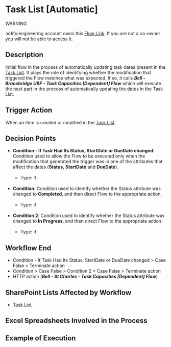 # Task List [Automatic]

<div class="warning">
<p class="admonition-title">WARNING</p>
<p>notify.engineering account owns this <a href="https://make.powerautomate.com/environments/Default-a5273f41-687e-4e5e-9fba-18c6ce465b41/flows/shared/193e769a-ba57-4ef8-9c9a-925a8ecc454c/details" target="_blank">Flow Link</a>. If you are not a co-owner you will not be able to access it.</p>
</div>

## Description
Initial flow in the process of automatically updating task dates present in the <a href="https://vistacaretech.sharepoint.com/sites/engineering/Bell/BracebridgeUBF/Lists/Task%20List/1000%20Tasks.aspx" target="_blank">Task List</a>. It plays the role of identifying whether the modification that triggered the Flow matches what was expected. If so, it calls ***Bell - Bracebridge UBF - Task Capacities [Dependent] Flow*** which will execute the next part in the process of automatically updating the dates in the Task List.

## Trigger Action
When an item is created or modified in the <a href="https://vistacaretech.sharepoint.com/sites/engineering/Bell/BracebridgeUBF/Lists/Task%20List/1000%20Tasks.aspx" target="_blank">Task List</a>.

## Decision Points
* **Condition - If Task Had Its Status, StartDate or DueDate changed**: Condition used to allow the Flow to be executed only when the modification that generated the trigger was in one of the attributes that affect the dates (**Status**, **StartDate** and **DueDate**).
<br></br>
    * Type: if
<br></br>
* **Condition**: Condition used to identify whether the Status attribute was changed to **Completed**, and then direct Flow to the appropriate action.
<br></br>
    * Type: if
<br></br>
* **Condition 2**: Condition used to identify whether the Status attribute was changed to **In Progress**, and then direct Flow to the appropriate action.
<br></br>
    * Type: if

## Workflow End
* Condition - If Task Had Its Status, StartDate or DueDate changed > Case False > Terminate action
* Condition > Case False > Condition 2 > Case False > Terminate action
* HTTP action (***Bell - St Charles - Task Capacities [Dependent] Flow***)

## SharePoint Lists Affected by Workflow
* <a href="https://vistacaretech.sharepoint.com/sites/engineering/Bell/BracebridgeUBF/Lists/Task%20List/1000%20Tasks.aspx" target="_blank">Task List</a>

## Excel Spreadsheets Involved in the Process


## Example of Execution